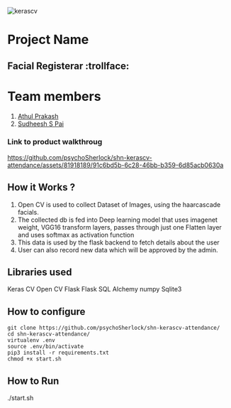 
![kerascv](https://github.com/TH-Activities/saturday-hack-night-template/assets/117498997/8a64f118-b69d-4bd7-b59b-a28becafe0dd)



# Project Name
## Facial Registerar :trollface:

# Team members
1. [Athul Prakash](https://github.com/psychoSherlock)
2. [Sudheesh S Pai](https://github.com/Sudheeshspai)
### Link to product walkthroug

https://github.com/psychoSherlock/shn-kerascv-attendance/assets/81918189/91c6bd5b-6c28-46bb-b359-6d85acb0630a

## How it Works ?
1. Open CV is used to collect Dataset of Images, using the haarcascade facials.
2. The collected db is fed into Deep learning model that uses imagenet weight, VGG16 transform layers, passes through just one Flatten layer and uses softmax as activation function
3. This data is used by the flask backend to fetch details about the user
4. User can also record new data which will be approved by the admin.
## Libraries used
Keras CV
Open CV
Flask
Flask SQL Alchemy
numpy
Sqlite3
## How to configure
```
git clone https://github.com/psychoSherlock/shn-kerascv-attendance/
cd shn-kerascv-attendance/
virtualenv .env
source .env/bin/activate
pip3 install -r requirements.txt
chmod +x start.sh

```
## How to Run
./start.sh

